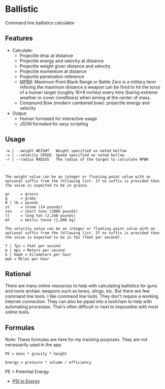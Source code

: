 Ballistic
=========

Command line ballistics calculator


Features
--------

- Calculate:
	- Projectile drop at distance
	- Projectile energy and velocity at distance
	- Projectile weight given distance and velocity
	- Projectile momentum at distance
	- Projectile penetration reference
	- <abbr title="Maximum Point Blank Range">MPBR</abbr>: Maximum Point Blank Range or Battle Zero is a military term refering the maximum distance a weapon can be fired to hit the torso of a human target (roughly 18&times;9 inches) every time (baring extreme weather or cover conditions) when aiming at the center of mass.
	- Compound Bow (modern cambered bow): projectile energy and velocity 
- Output
	- Human formated for interactive usage
	- JSON formated for easy scripting


Usage
-----

```
-w | --weight WEIGHT   Weight specified as noted bellow
-v | --velocity SPEED  Speed specified as noted bellow
-r | --radius RADIUS   The radius of the target to calculate MPBR



The weight value can be an integer or floating point value with an optional suffix from the following list. If no suffix is provided then the value is expected to be in grains.

gr     = grains
g      = grams
# | lb = pounds
st     = stone (14 pounds)
ton    = short tons (2000 pounds)
lt     = long ton (2,240 pounds)
mt     = metric tonne (1,000 kg)

The velocity value can be an integer or floating point value with an optional suffix from the following list. If no suffix is provided then the value is expected to be in fps (feet per second).

f | fps = Feet per second
m | mps = Meters per second
k | kmph = Kilometers per hour
mph = Miles per hour
```


Rational
--------

There are many online resources to help with calculating ballistics for guns and more archaic weapons such as bows, slings, etc. But there are few command line tools. I like command line tools. They don't require a working Internet connection. They can also be piped into a toolchain to help with automating processes. That's often difficult or next to impossible with most online tools.



Formulas
--------

Note: These formulas are here for my tracking purposes. They are not necessarily used in the app.

```
PE = mass * gravity * height

Energy = pressure * volume / efficiency
```

PE = Potential Energy


- [PSI to Energy][]




[PSI to Energy]: https://www.physicsforums.com/threads/psi-to-kw-conversion.700882/
